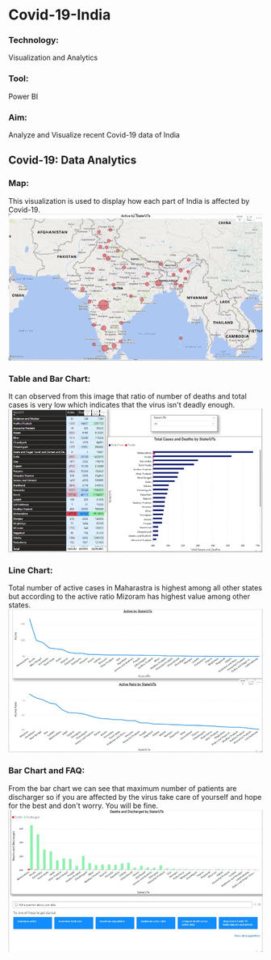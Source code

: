 # Covid-19-India
 ### Technology: 
 Visualization and Analytics
 ### Tool: 
 Power BI
 ### Aim: 
 Analyze and Visualize recent Covid-19 data of India
 ## Covid-19: Data Analytics
 ### Map: 
 This visualization is used to display how each part of India is affected by Covid-19. 
 ![Map](https://github.com/das-ankur/Covid-19-India/blob/main/Visualizations/1.jpg)
 ### Table and Bar Chart: 
 It can observed from this image that ratio of number of deaths and total cases is very low which indicates that the virus isn't deadly enough. 
 ![Table and Bar Chart](https://github.com/das-ankur/Covid-19-India/blob/main/Visualizations/2.jpg)
 ### Line Chart: 
 Total number of active cases in Maharastra is highest among all other states but according to the active ratio Mizoram has highest value among other states.  
 ![Line Chart](https://github.com/das-ankur/Covid-19-India/blob/main/Visualizations/3.jpg)
 ### Bar Chart and FAQ: 
 From the bar chart we can see that maximum number of patients are discharger so if you are affected by the virus take care of yourself and hope for the best and don't worry. You will be fine. 
 ![Bar Chart and FAQ](https://github.com/das-ankur/Covid-19-India/blob/main/Visualizations/4.jpg)
